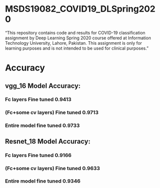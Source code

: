 # MSDS19082_COVID19_DLSpring2020
“This repository contains code and results for COVID-19 classification assignment by Deep Learning Spring 2020 course offered at Information Technology University, Lahore, Pakistan. This assignment is only for learning purposes and is not intended to be used for clinical purposes.”


# Accuracy 


## vgg_16 Model Accuracy:

### Fc layers Fine tuned                    0.9413
### (Fc+some cv layers) Fine tuned          0.9713
### Entire model fine tuned                 0.9733

     

## Resnet_18 Model Accuracy:

### Fc layers Fine tuned                    0.9166
### (Fc+some cv layers) Fine tuned          0.9633
### Entire model fine tuned                 0.9346

     
